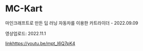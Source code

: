 # MC-Kart
마인크래프트로 만든 딥 러닝 자동차를 이용한 카트라이더 - 2022.09.09

영상업로드: 2022.11.1

[link](https://youtu.be/mpt_I6Q7pK4)https://youtu.be/mpt_I6Q7pK4
